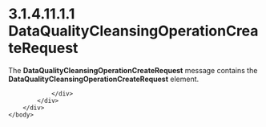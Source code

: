 <html dir="LTR" xmlns:mshelp="http://msdn.microsoft.com/mshelp" xmlns:ddue="http://ddue.schemas.microsoft.com/authoring/2003/5" xmlns:xlink="http://www.w3.org/1999/xlink" xmlns:tool="http://www.microsoft.com/tooltip">
    <head>
        <meta http-equiv="Content-Type" content="text/html; CHARSET=utf-8"></meta>
        <meta name="save" content="history"></meta>
        <title>3.1.4.11.1.1 DataQualityCleansingOperationCreateRequest</title>
        <xml>
            <mshelp:toctitle title="3.1.4.11.1.1 DataQualityCleansingOperationCreateRequest"></mshelp:toctitle>
            <mshelp:rltitle title="[MS-SSMDSWS-15]: DataQualityCleansingOperationCreateRequest"></mshelp:rltitle>
            <mshelp:keyword index="A" term="07a4200d-0f4b-4803-8d00-74fcf2a6dbf8"></mshelp:keyword>
            <mshelp:attr name="DCSext.ContentType" value="open specification"></mshelp:attr>
            <mshelp:attr name="AssetID" value="07a4200d-0f4b-4803-8d00-74fcf2a6dbf8"></mshelp:attr>
            <mshelp:attr name="TopicType" value="kbRef"></mshelp:attr>
            <mshelp:attr name="DCSext.Title" value="[MS-SSMDSWS-15]: DataQualityCleansingOperationCreateRequest" />
        </xml>
    </head>
    <body>
        <div id="header">
            <h1 class="heading">3.1.4.11.1.1 DataQualityCleansingOperationCreateRequest</h1>
        </div>
        <div id="mainSection">
            <div id="mainBody">
                <div id="allHistory" class="saveHistory"></div>
                <div id="sectionSection0" class="section" name="collapseableSection">
                    

<p>The <b>DataQualityCleansingOperationCreateRequest</b>
message contains the <b>DataQualityCleansingOperationCreateRequest</b> element.</p>


                </div>
            </div>
        </div>
    </body>
</html>